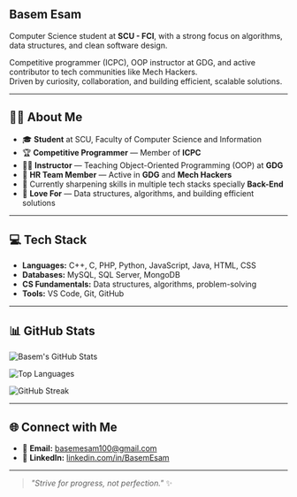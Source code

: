 ## Basem Esam

Computer Science student at **SCU - FCI**, with a strong focus on algorithms, data structures, and clean software design.

Competitive programmer (ICPC), OOP instructor at GDG, and active contributor to tech communities like Mech Hackers.  
Driven by curiosity, collaboration, and building efficient, scalable solutions.

---

## 👨‍💻 About Me

- 🎓 **Student** at SCU, Faculty of Computer Science and Information
- 🏆 **Competitive Programmer** — Member of **ICPC**
- 👨‍🏫 **Instructor** — Teaching Object-Oriented Programming (OOP) at **GDG**
- 💼 **HR Team Member** — Active in **GDG** and **Mech Hackers**
- 🌱 Currently sharpening skills in multiple tech stacks specially **Back-End**
- 🌟 **Love For** — Data structures, algorithms, and building efficient solutions

---

## 💻 Tech Stack

- **Languages:** C++, C, PHP, Python, JavaScript, Java, HTML, CSS
- **Databases:** MySQL, SQL Server, MongoDB
- **CS Fundamentals:** Data structures, algorithms, problem-solving
- **Tools:** VS Code, Git, GitHub

---

## 📊 GitHub Stats

![Basem's GitHub Stats](https://github-readme-stats.vercel.app/api?username=Basem3sam&show_icons=true&theme=radical&count_private=true&hide=prs,issues)

![Top Languages](https://github-readme-stats.vercel.app/api/top-langs/?username=Basem3sam&layout=compact&theme=radical)

![GitHub Streak](https://streak-stats.demolab.com?user=Basem3sam&theme=radical)

---

## 🌐 Connect with Me

- 📧 **Email:** [basemesam100@gmail.com](mailto:basemesam100@gmail.com)
- 💼 **LinkedIn:** [linkedin.com/in/BasemEsam](https://www.linkedin.com/in/BasemEsam)

---

> _"Strive for progress, not perfection."_ ✨
